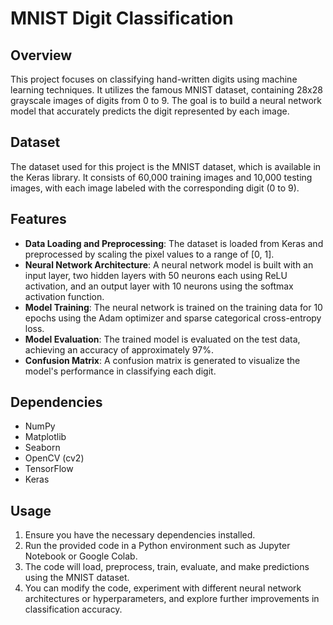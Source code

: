# MNIST Digit Classification

## Overview
This project focuses on classifying hand-written digits using machine learning techniques. It utilizes the famous MNIST dataset, containing 28x28 grayscale images of digits from 0 to 9. The goal is to build a neural network model that accurately predicts the digit represented by each image.

## Dataset
The dataset used for this project is the MNIST dataset, which is available in the Keras library. It consists of 60,000 training images and 10,000 testing images, with each image labeled with the corresponding digit (0 to 9).

## Features
- **Data Loading and Preprocessing**: The dataset is loaded from Keras and preprocessed by scaling the pixel values to a range of [0, 1].
- **Neural Network Architecture**: A neural network model is built with an input layer, two hidden layers with 50 neurons each using ReLU activation, and an output layer with 10 neurons using the softmax activation function.
- **Model Training**: The neural network is trained on the training data for 10 epochs using the Adam optimizer and sparse categorical cross-entropy loss.
- **Model Evaluation**: The trained model is evaluated on the test data, achieving an accuracy of approximately 97%.
- **Confusion Matrix**: A confusion matrix is generated to visualize the model's performance in classifying each digit.

## Dependencies
- NumPy
- Matplotlib
- Seaborn
- OpenCV (cv2)
- TensorFlow
- Keras

## Usage
1. Ensure you have the necessary dependencies installed.
2. Run the provided code in a Python environment such as Jupyter Notebook or Google Colab.
3. The code will load, preprocess, train, evaluate, and make predictions using the MNIST dataset.
4. You can modify the code, experiment with different neural network architectures or hyperparameters, and explore further improvements in classification accuracy.
